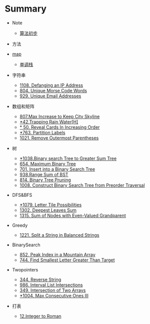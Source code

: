 # Summary

* Note
    * [算法初步](algorithmStartNote.md)
* 方法
* [map](map.md)
    * [单调栈](method/monotoneStack.md)
* 字符串
    * [1108. Defanging an IP Address](string/1108.md)
    * [804. Unique Morse Code Words](string/804.md)
    * [929. Unique Email Addresses](string/929.md)
* 数组和矩阵
   * [807.Max Increase to Keep City Skyline](arrayMatrix/807.md)
   * [ *42.Trapping Rain Water[H]](arrayMatrix/*42.md)
   * [* 50. Reveal Cards In Increasing Order](arrayMatrix/*50.md)
   * [*763. Partition Labels](arrayMatrix/*763.md)
   * [1021. Remove Outermost Parentheses](arrayMatrix/1021.md)
* 树

    * [*1038.Binary search Tree to Greater Sum Tree](tree/*1038.md)
    * [654. Maximum Binary Tree](tree/*654.md)
    * [701. Insert into a Binary Search Tree](tree/701.md)
    * [938.Range Sum of BST](tree/938.md)
    * [814. Binary Tree Pruning](tree/814.md)
    * [1008. Construct Binary Search Tree from Preorder Traversal](tree/1008.md)
* DFS&BFS
    * [*1079. Letter Tile Possibilities](DFS_BFS/*1079.md)
    * [1302. Deepest Leaves Sum](DFS_BFS/1302.md)
    * [1315. Sum of Nodes with Even-Valued Grandparent](DFS_BFS/1315.md)
* Greedy
    * [1221. Split a String in Balanced Strings](greedy/1221.md)
* BinarySearch
    * [852. Peak Index in a Mountain Array](BinarySearch/852.md)
    * [744. Find Smallest Letter Greater Than Target](BinarySearch/744.md)
* Twopointers
    * [344. Reverse String](Twopointers/344.md)
    * [986. Interval List Intersections](Twopointers/986.md)
    * [349. Intersection of Two Arrays](Twopointers/349.md)
    * [*1004. Max Consecutive Ones III](Twopointers/*1004.md)
* 打表
    * [12.Integer to Roman](打表/12.md)
